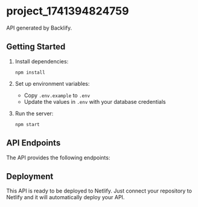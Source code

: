 
# project_1741394824759

API generated by Backlify.

## Getting Started

1. Install dependencies:
   ```
   npm install
   ```

2. Set up environment variables:
   - Copy `.env.example` to `.env`
   - Update the values in `.env` with your database credentials

3. Run the server:
   ```
   npm start
   ```

## API Endpoints

The API provides the following endpoints:



## Deployment

This API is ready to be deployed to Netlify. Just connect your repository to Netlify and it will automatically deploy your API.
